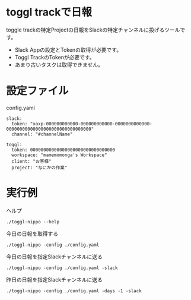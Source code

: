 # toggl trackで日報

toggle trackの特定Projectの日報をSlackの特定チャンネルに投げるツールです。

* Slack Appの設定とTokenの取得が必要です。
* Toggl TrackのTokenが必要です。
* あまり古いタスクは取得できません。

# 設定ファイル

config.yaml

	slack:
	  token: "xoxp-000000000000-000000000000-0000000000000-00000000000000000000000000000000"
	  channel: "#channelName"

	toggl:
	  token: 00000000000000000000000000000000
	  workspace: "mamemomonga's Workspace"
	  client: "お客様"
	  project: "なにかの作業"

# 実行例

ヘルプ

	./toggl-nippo --help

今日の日報を取得する

	./toggl-nippo -config ./config.yaml

今日の日報を指定Slackチャンネルに送る

	./toggl-nippo -config ./config.yaml -slack

昨日の日報を指定Slackチャンネルに送る

	./toggl-nippo -config ./config.yaml -days -1 -slack
